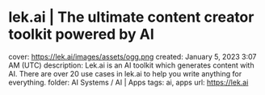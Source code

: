# lek.ai | The ultimate content creator toolkit powered by AI

cover: https://lek.ai/images/assets/ogg.png
created: January 5, 2023 3:07 AM (UTC)
description: Lek.ai is an AI toolkit which generates content with AI. There are over 20 use cases in lek.ai to help you write anything for everything.
folder: AI Systems / AI | Apps
tags: ai, apps
url: https://lek.ai